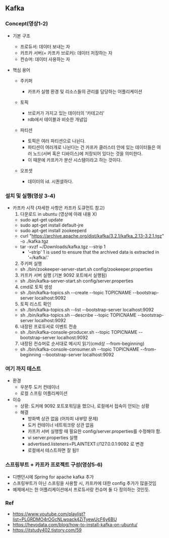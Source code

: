 ## Kafka

### Concept(영상1-2)

- 기본 구조
  - 프로듀서: 데이터 보내는 자
  - 카프카 서버(= 카프카 브로커): 데이터 저장하는 자
  - 컨슈머: 데이터 사용하는 자

- 핵심 용어
  - 주키퍼
    - 카프카 실행 환경 및 리소스들의 관리를 담당하는 어플리케이션

  - 토픽
    - 브로커가 가지고 있는 데이터의 '카테고리'
    - rdb에서 테이블과 비슷한 개념임

  - 파티션
    - 토픽은 여러 파티션으로 나뉜다.
    - 파티션이 여러개로 나뉜다는 건 카프카 클러스터 안에 있는 데이터들은 여러 노드(서버 혹은 디바이스)에 저장되어 있다는 것을 의미한다.
    - 이 때문에 카프카가 분산 시스템이라고 하는 것이다.

  - 오프셋
    - 데이터의 id. 시퀀셜하다.


### 설치 및 실행(영상 3-4)

- 카프카 시작 (자세한 사항은 카프카 도큐먼트 참고)
  1) 다운로드 in ubuntu (영상에 아래 내용 X)
    - sudo apt-get update
    - sudo apt-get install default-jre
    - sudo apt-get install zookeeperd
    - curl "https://archive.apache.org/dist/kafka/3.2.1/kafka_2.13-3.2.1.tgz" -o ./kafka.tgz
    - tar -xvzf ~/Downloads/kafka.tgz --strip 1
      - '–strip' 1 is used to ensure that the archived data is extracted in '~/kafka/.'
  2) 주키퍼 실행
    - sh ./bin/zookeeper-server-start.sh config/zookeeper.properties
  3) 카프카 서버 실행 (기본 9092 포트에서 실행됨)
    - sh ./bin/kafka-server-start.sh config/server.properties
  4) cmd로 토픽 생성
    - sh ./bin/kafka-topics.sh --create --topic TOPICNAME --bootstrap-server localhost:9092
  5) 토픽 리스트 확인
    - sh ./bin/kafka-topics.sh --list --bootstrap-server localhost:9092
    - sh ./bin/kafka-topics.sh --describe --topic TOPICNAME --bootstrap-server localhost:9092
  6) 내장된 프로듀셔로 이벤트 전송
    - sh ./bin/kafka-console-producer.sh --topic TOPICNAME --bootstrap-server localhost:9092
  7) 내장된 컨슈머로 순서대로 메시지 읽기(cmd상 --from-beginning)
    - sh ./bin/kafka-console-consumer.sh --topic TOPICNAME --from-beginning --bootstrap-server localhost:9092

### 여기 까지 테스트

- 환경
  - 우분투 도커 컨테이너
  - 로컬 스프링 어플리케이션
- 이슈
  - 상황: 도커에 9092 포트포워딩을 했으나, 로컬에서 접속이 안되는 상황
  - 해결
    - 방화벽 상관 없음 (어차피 내부망 문제)
    - 도커 컨테이너 네트워크랑 상관 없음
    - 카프카 서버 실행할 때 필요한 config/server.properties를 수정해야 함.
    - vi server.properties 실행
    - advertised.listeners=PLAINTEXT://127.0.0.1:9092 로 변경
    - 로컬에서 테스트하면 잘 됨!!

### 스프링부트 + 카프카 프로젝트 구성(영상5-6)

- 디펜던시에 Spring for apache kafka 추가
- 스프링부트가 아닌 스프링을 사용할 시, 카프카에 대한 config 추가가 많을것임
- 예제에서는 한 어플리케이션에서 프로듀서랑 컨슈머 둘 다 정의하는 것인듯.



### Ref
 - https://www.youtube.com/playlist?list=PLGRDMO4rOGcNLwoack4ZiTyewUcF6y6BU
 - https://hevodata.com/blog/how-to-install-kafka-on-ubuntu/
 - https://itstudy402.tistory.com/59